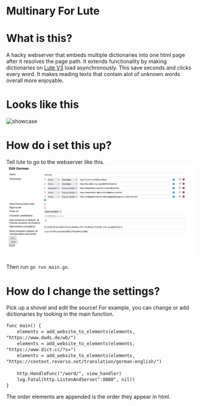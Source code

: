 # Multinary For Lute

# What is this?
A hacky webserver that embeds multiple dictionaries into one html page after it resolves the page path. It extends functionality by making dictionaries on [Lute V3](https://github.com/LuteOrg/lute-v3) load asynchronously. This save seconds and clicks every word. It makes reading texts that contain alot of unknown words overall more enjoyable. 

# Looks like this
![showcase](multinary.gif)

# How do i set this up?
Tell lute to go to the webserver like this.
![setup](setup.png)

Then run `go run main.go`.


# How do I change the settings?

Pick up a shovel and edit the source! For example, you can change or add dictionaries by looking in the main function.

```golang
func main() {
	elements = add_website_to_elements(elements, "https://www.dwds.de/wb/")
	elements = add_website_to_elements(elements, "https://www.dict.cc/?s=")
	elements = add_website_to_elements(elements, "https://context.reverso.net/translation/german-english/")

	http.HandleFunc("/word/", view_handler)
	log.Fatal(http.ListenAndServe(":8080", nil))
}
```

The order elements are appended is the order they appear in html.
